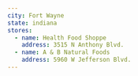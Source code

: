 ```yaml
---
city: Fort Wayne
state: indiana
stores:
  - name: Health Food Shoppe
    address: 3515 N Anthony Blvd.
  - name: A & B Natural Foods
    address: 5960 W Jefferson Blvd.
---
```

